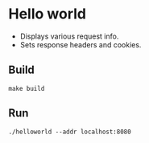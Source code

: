 # Hello world
- Displays various request info.
- Sets response headers and cookies.

## Build
```
make build
```
## Run
```
./helloworld --addr localhost:8080
```
